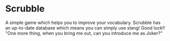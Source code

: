 # Scrubble
A simple game which helps you to improve your vocabulary. Scrubble  has an up-to-date database which means you can simply use slang! Good luck!! 
"One more thing, when you bring me out, can you introduce me as Joker?"
